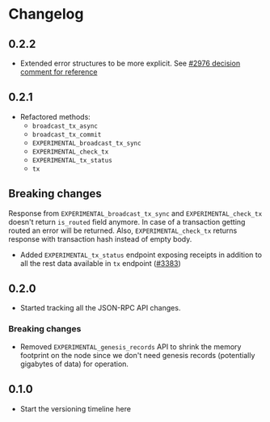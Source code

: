 # Changelog

## 0.2.2

* Extended error structures to be more explicit. See [#2976 decision comment for reference](https://github.com/near/nearcore/issues/2976#issuecomment-865834617)

## 0.2.1

* Refactored methods:
  * `broadcast_tx_async`
  * `broadcast_tx_commit`
  * `EXPERIMENTAL_broadcast_tx_sync`
  * `EXPERIMENTAL_check_tx`
  * `EXPERIMENTAL_tx_status`
  * `tx`

## Breaking changes

Response from `EXPERIMENTAL_broadcast_tx_sync` and `EXPERIMENTAL_check_tx` doesn't return `is_routed` 
field anymore. In case of a transaction getting routed an error will be returned. Also, `EXPERIMENTAL_check_tx` 
returns response with transaction hash instead of empty body.

* Added `EXPERIMENTAL_tx_status` endpoint exposing receipts in addition to all
  the rest data available in `tx` endpoint
  ([#3383](https://github.com/nearprotocol/nearcore/pull/3383))

## 0.2.0

* Started tracking all the JSON-RPC API changes.

### Breaking changes

* Removed `EXPERIMENTAL_genesis_records` API to shrink the memory footprint on
  the node since we don't need genesis records (potentially gigabytes of data)
  for operation.

## 0.1.0

* Start the versioning timeline here
